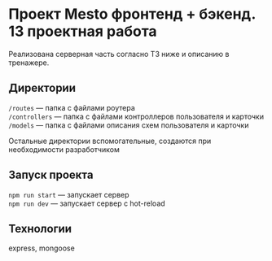 # Проект Mesto фронтенд + бэкенд. 13 проектная работа

Реализована серверная часть согласно ТЗ ниже и описанию в тренажере. 

## Директории

`/routes` — папка с файлами роутера  
`/controllers` — папка с файлами контроллеров пользователя и карточки   
`/models` — папка с файлами описания схем пользователя и карточки  
  
Остальные директории вспомогательные, создаются при необходимости разработчиком

## Запуск проекта

`npm run start` — запускает сервер   
`npm run dev` — запускает сервер с hot-reload

## Технологии

express, mongoose
